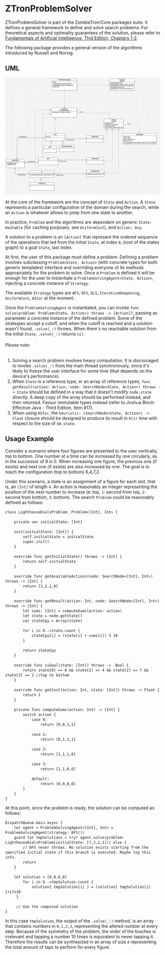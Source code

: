 # ZTronProblemSolver

ZTronProblemSolver is part of the ZombieTron/Core packages suite. It defines a general framework to define and solve search problems. For theoretical aspects and optimality guarantees of the solution, please refer to [Fundamentals of Artificial Intelligence. Thid Edition, Chapters 1-2](http://repo.darmajaya.ac.id/5272/1/Artificial%20Intelligence-A%20Modern%20Approach%20%283rd%20Edition%29%20%28%20PDFDrive%20%29.pdf).

The following package provides a general version of the algorithms introduced by Russell and Norvig. 

## UML

![plot](./Sources/UML.jpg)

At the core of the framework are the concept of `State` and `Action`. A `State` represents a particular configuration of the domain during the search, while an `Action` is whatever allows to jump from one state to another.

In practice, `Problem` and the algorithms are dependant on generic `State: Hashable` (for caching purposes, see `UniformCost`), and `Action: Any`. 

A solution to a problem is an `[Action]` that represent the ordered sequence of the operations that led from the initial `State`, at index `0`, (root of the states graph) to a goal `State`, last index.


At first, the user of this package must define a problem. Defining a problem involves subclassing `Problem<State, Action>` (with concrete types for both generic templates) interface and overriding everyone of its methods appropriately for the problem to solve. Once a `Problem` is defined it will be enough for the user to instantiate a `ProblemSolvingAgent<State, Action>`, injecting a concrete instance of `Strategy`.

The available `Strategy` types are `BFS`, `DFS`, `DLS`, `IterativeDeepening`, `UniformCost`, `AStar` at the moment.

Once the `ProblemSolvingAgent` is instantiated, you can invoke `func solve(problem: Problem<State, Action>) throws -> [Action]?`, passing as parameter a concrete instance of the defined problem. Some of the strategies accept a cutoff, and when the cutoff is reached and a solution wasn't found, `.solve(_:)` throws. When there's no reachable solution from the initial `State`, `.solve(_:)` returns `nil`. 

###### Please note: 

1. Solving a search problem involves heavy computation. It is discouraged to invoke `.solve(_:)` from the main thread synchronously, since it's likely to freeze the user interface for some time (that depends on the device's performance).
2. When `State` is a reference type, or an array of reference types, `func getResult(action: Action, node: SearchNode<State, Action>) throws -> State` should be defined in a way that it doesn't modify `node.state` directly. A deep copy of the array should be performed instead, and then returned. Favour immutable types instead (refer to Joshua Bloch: Effective Java - Third Edition, Item #17).
3. When using `AStar`, the `heuristic: (SearchNode<State, Action>) -> Float` closure should be designed to produce its result in `O(1)` time with respect to the size of `$0.state`.

## Usage Example

Consider a scenario where four figures are presented to the user vertically, top to bottom. One number at a time can be increased by one circularly, as in the successor of 9 is 0. When increasing one figure, the previous one (if exists) and next one (if exists) are also increased by one. The goal is to reach the configuration (top to bottom) 6,4,7,2. 

Under this scenario, a state is an assignment of a figure for each slot, that is, an `[Int]` of length `4`. An action is reasonably an integer representing the position of the next number to increase (`0`: top, `1`: second from top, `2`: second from bottom, `3`: bottom). The search `Problem` could be reasonably defined as follows:

```
class LighthouseDialsProblem: Problem<[Int], Int> {
    
    private var initialState: [Int]
    
    init(initialState: [Int]) {
        self.initialState = initialState
        super.init()
    }
    
    override func getInitialState() throws -> [Int] {
        return self.initialState
    }
    
    override func getAvailableActions(node: SearchNode<[Int], Int>) throws -> [Int] {
        return [3,2,1,0]
    }
    
    override func getResult(action: Int, node: SearchNode<[Int], Int>) throws -> [Int] {
        let sums: [Int] = computeSums(action: action)
        let state = node.getState()
        var stateCpy = Array(state)
        
        for i in 0..<state.count {
            stateCpy[i] = (state[i] + sums[i]) % 10
        }
        
        return stateCpy
    }
    
    override func isGoal(state: [Int]) throws ->  Bool {
        return state[0] == 6 && state[1] == 4 && state[2] == 7 && state[3] == 2 //top to bottom
    }
    
    override func getCost(action: Int, state: [Int]) throws -> Float {
        return 1
    }
    
    private func computeSums(action: Int) -> [Int] {
        switch action {
            case 0:
                return [0,0,1,1]
            
            case 1:
                return [0,1,1,1]
            
            case 2:
                return [1,1,1,0]
            
            case 3:
                return [1,1,0,0]
            
            default:
                return [0,0,0,0]
        }
    }
}
```

At this point, since the problem is ready, the solution can be computed as follows: 

```
DispatchQueue.main.async {
    let agent = ProblemSolvingAgent<[Int], Int> = ProblemSolvingAgent(strategy: BFS())
    guard let tmpSolutions = try? agent.solve(problem: LighthouseDialsProblem(initialState: [7,3,2,1])) else {
        // BFS never throws. No solution exists starting from the specified initial state if this branch is executed. Maybe log this info.
        return
    }
 
    let solution = [0,0,0,0]
        for i in 0..<tmpSolution.count {
            solution[ tmpSolution[i] ] = (solution[ tmpSolution[i] ]+1)%10
     }

     // Use the computed solution
}
```

In this case `tmpSolution`, the output of the `.solve(_:)` method, is an array that contains numbers in `0,1,2,3`, representing the altered number at every step. Because of the symmetry of the problem, the order of the touches is irrelevant and tapping a number 10 times is equivalent to never tapping it. Therefore the results can be synthesized in an array of size `4` representing the total amount of taps to perform for every figure.


